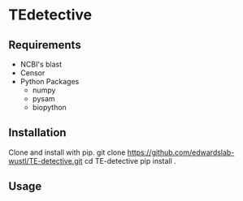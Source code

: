 # TEdetective

## Requirements
 * NCBI's blast
 * Censor
 * Python Packages
     *  numpy
     *  pysam
     *  biopython

## Installation
Clone and install with pip.
    git clone https://github.com/edwardslab-wustl/TE-detective.git
    cd TE-detective
    pip install .

## Usage

